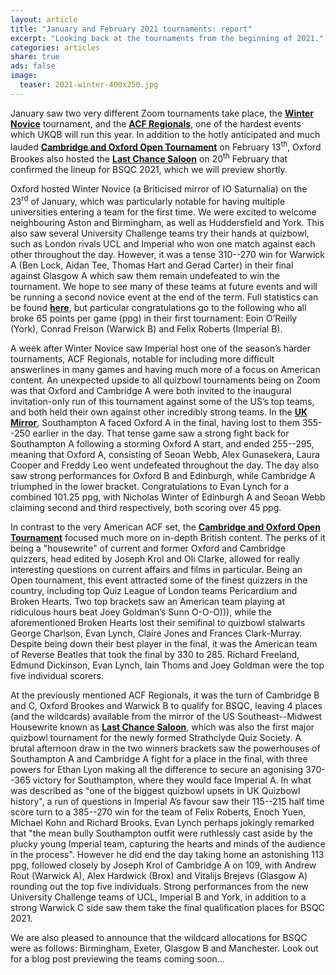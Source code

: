 ```yaml
---
layout: article
title: "January and February 2021 tournaments: report"
excerpt: "Looking back at the tournaments from the beginning of 2021."
categories: articles
share: true
ads: false
image:
  teaser: 2021-winter-400x250.jpg
---
```


January saw two very different Zoom tournaments take place, the [**Winter Novice**](https://www.facebook.com/events/233368681556536) tournament, and the [**ACF Regionals**](https://www.facebook.com/events/696456307937926/), one of the hardest events which UKQB will run this year. In addition to the hotly anticipated and much lauded [**Cambridge and Oxford Open Tournament**](https://www.facebook.com/events/153466103205212) on February 13<sup>th</sup>, Oxford Brookes also hosted the [**Last Chance Saloon**](https://www.facebook.com/events/1015829155579263) on 20<sup>th</sup> February that confirmed the lineup for BSQC 2021, which we will preview shortly.

Oxford hosted Winter Novice (a Briticised mirror of IO Saturnalia) on the 23<sup>rd</sup> of January, which was particularly notable for having multiple universities entering a team for the first time. We were excited to welcome neighbouring Aston and Birmingham, as well as Huddersfield and York. This also saw several University Challenge teams try their hands at quizbowl, such as London rivals UCL and Imperial who won one match against each other throughout the day. However, it was a tense 310--270 win for Warwick A (Ben Lock, Aidan Tee, Thomas Hart and Gerad Carter) in their final against Glasgow A which saw them remain undefeated to win the tournament. We hope to see many of these teams at future events and will be running a second novice event at the end of the term. Full statistics can be found [**here**](https://hsquizbowl.org/db/tournaments/6814/), but particular congratulations go to the following who all broke 65 points per game (ppg) in their first tournament: Eoin O’Reilly (York), Conrad Freison (Warwick B) and Felix Roberts (Imperial B).

A week after Winter Novice saw Imperial host one of the season’s harder tournaments, ACF Regionals, notable for including more difficult answerlines in many games and having much more of a focus on American content. An unexpected upside to all quizbowl tournaments being on Zoom was that Oxford and Cambridge A were both invited to the inaugural invitation-only run of this tournament against some of the US’s top teams, and both held their own against other incredibly strong teams. In the [**UK Mirror**](https://hsquizbowl.org/db/tournaments/6785/), Southampton A faced Oxford A in the final, having lost to them 355--250 earlier in the day. That tense game saw a strong fight back for Southampton A following a storming Oxford A start, and ended 255--295, meaning that Oxford A, consisting of Seoan Webb, Alex Gunasekera, Laura Cooper and Freddy Leo went undefeated throughout the day. The day also saw strong performances for Oxford B and Edinburgh, while Cambridge A triumphed in the lower bracket. Congratulations to Evan Lynch for a combined 101.25 ppg, with Nicholas Winter of Edinburgh A and Seoan Webb claiming second and third respectively, both scoring over 45 ppg.

In contrast to the very American ACF set, the [**Cambridge and Oxford Open Tournament**](https://hsquizbowl.org/db/tournaments/6859/) focused much more on in-depth British content. The perks of it being a "housewrite" of current and former Oxford and Cambridge quizzers, head edited by Joseph Krol and Oli Clarke, allowed for really interesting questions on current affairs and films in particular. Being an Open tournament, this event attracted some of the finest quizzers in the country, including top Quiz League of London teams Pericardium and Broken Hearts. Two top brackets saw an American team playing at ridiculous hours beat Joey Goldman’s Sunn O-O-O))), while the aforementioned Broken Hearts lost their semifinal to quizbowl stalwarts George Charlson, Evan Lynch, Claire Jones and Frances Clark-Murray. Despite being down their best player in the final, it was the American team of Reverse Beatles that took the final by 330 to 285. Richard Freeland, Edmund Dickinson, Evan Lynch, Iain Thoms and Joey Goldman were the top five individual scorers.

At the previously mentioned ACF Regionals, it was the turn of Cambridge B and C, Oxford Brookes and Warwick B to qualify for BSQC, leaving 4 places (and the wildcards) available from the mirror of the US Southeast--Midwest Housewrite known as [**Last Chance Saloon**](https://hsquizbowl.org/db/tournaments/6873/), which was also the first major quizbowl tournament for the newly formed Strathclyde Quiz Society. A brutal afternoon draw in the two winners brackets saw the powerhouses of Southampton A and Cambridge A fight for a place in the final, with three powers for Ethan Lyon making all the difference to secure an agonising 370--365 victory for Southampton, where they would face Imperial A. In what was described as "one of the biggest quizbowl upsets in UK Quizbowl history", a run of questions in Imperial A’s favour saw their 115--215 half time score turn to a 385--270 win for the team of Felix Roberts, Enoch Yuen, Michael Kohn and Richard Brooks.  Evan Lynch perhaps jokingly remarked that "the mean bully Southampton outfit were ruthlessly cast aside by the plucky young Imperial team, capturing the hearts and minds of the audience in the process". However he did end the day taking home an astonishing 113 ppg, followed closely by Joseph Krol of Cambridge A on 109, with Andrew Rout (Warwick A), Alex Hardwick (Brox) and Vitalijs Brejevs (Glasgow A) rounding out the top five individuals. Strong performances from the new University Challenge teams of UCL, Imperial B and York, in addition to a strong Warwick C side saw them take the final qualification places for BSQC 2021.

We are also pleased to announce that the wildcard allocations for BSQC were as follows: Birmingham, Exeter, Glasgow B and Manchester. Look out for a blog post previewing the teams coming soon...
